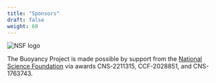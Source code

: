 ```yaml
---
title: "Sponsors"
draft: false
weight: 60
---
```


![NSF logo](/img/nsf.png?width=50&height=50)

The Buoyancy Project is made possible by support from the
[National Science Foundation](https://nsf.gov) via awards CNS-2211315,
CCF-2028851, and CNS-1763743.

